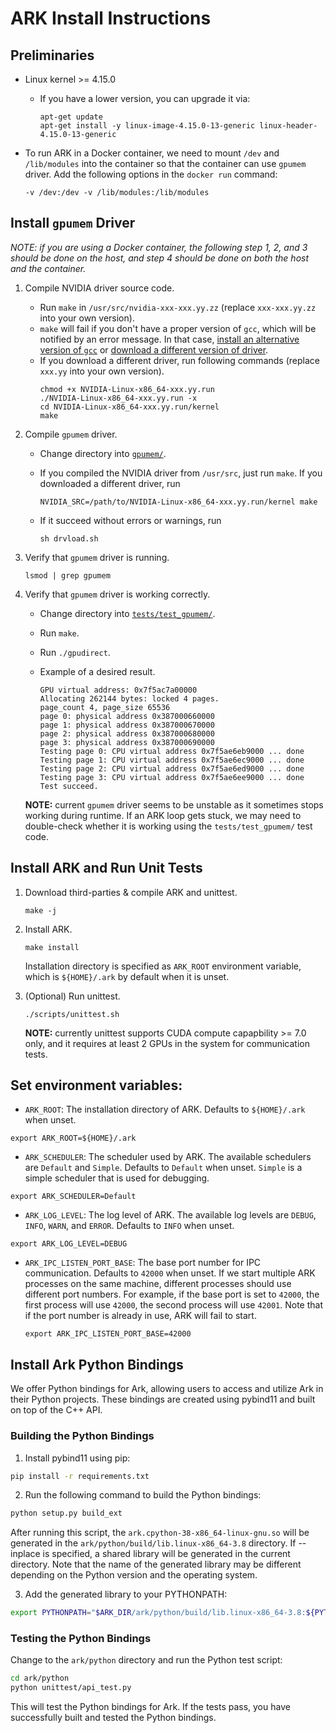 # ARK Install Instructions

## Preliminaries

* Linux kernel >= 4.15.0

    - If you have a lower version, you can upgrade it via:
        ```
        apt-get update
        apt-get install -y linux-image-4.15.0-13-generic linux-header-4.15.0-13-generic
        ```

* To run ARK in a Docker container, we need to mount `/dev` and `/lib/modules` into the container so that the container can use `gpumem` driver. Add the following options in the `docker run` command:
    ```
    -v /dev:/dev -v /lib/modules:/lib/modules
    ```

## Install `gpumem` Driver

*NOTE: if you are using a Docker container, the following step 1, 2, and 3 should be done on the host, and step 4 should be done on both the host and the container.*

1. Compile NVIDIA driver source code.

    - Run `make` in `/usr/src/nvidia-xxx-xxx.yy.zz` (replace `xxx-xxx.yy.zz` into your own version).
    - `make` will fail if you don't have a proper version of `gcc`, which will be notified by an error message. In that case, [install an alternative version of `gcc`](https://github.com/chhwang/devel-note/wiki/Building-GCC-from-source) or [download a different version of driver](https://www.nvidia.com/en-us/drivers/unix/).
    - If you download a different driver, run following commands (replace `xxx.yy` into your own version).
        ```
        chmod +x NVIDIA-Linux-x86_64-xxx.yy.run
        ./NVIDIA-Linux-x86_64-xxx.yy.run -x
        cd NVIDIA-Linux-x86_64-xxx.yy.run/kernel
        make
        ```

2. Compile `gpumem` driver.

    - Change directory into [`gpumem/`](gpumem).
    - If you compiled the NVIDIA driver from `/usr/src`, just run `make`. If you downloaded a different driver, run
    
        ```NVIDIA_SRC=/path/to/NVIDIA-Linux-x86_64-xxx.yy.run/kernel make```
    - If it succeed without errors or warnings, run
    
        ```sh drvload.sh```

3. Verify that `gpumem` driver is running.

    ```lsmod | grep gpumem```

4. Verify that `gpumem` driver is working correctly.

    - Change directory into [`tests/test_gpumem/`](tests/test_gpumem).
    - Run `make`.
    - Run `./gpudirect`.
    - Example of a desired result.
    
        ```
        GPU virtual address: 0x7f5ac7a00000
        Allocating 262144 bytes: locked 4 pages.
        page_count 4, page_size 65536
        page 0: physical address 0x387000660000
        page 1: physical address 0x387000670000
        page 2: physical address 0x387000680000
        page 3: physical address 0x387000690000
        Testing page 0: CPU virtual address 0x7f5ae6eb9000 ... done          
        Testing page 1: CPU virtual address 0x7f5ae6ec9000 ... done          
        Testing page 2: CPU virtual address 0x7f5ae6ed9000 ... done          
        Testing page 3: CPU virtual address 0x7f5ae6ee9000 ... done          
        Test succeed.
        ```

    **NOTE:** current `gpumem` driver seems to be unstable as it sometimes stops working during runtime. If an ARK loop gets stuck, we may need to double-check whether it is working using the `tests/test_gpumem/` test code.

## Install ARK and Run Unit Tests

1. Download third-parties & compile ARK and unittest.

    ```make -j```

2. Install ARK.

    ```make install```

    Installation directory is specified as `ARK_ROOT` environment variable,
    which is `${HOME}/.ark` by default when it is unset.

3. (Optional) Run unittest.

    ```./scripts/unittest.sh```

    **NOTE:** currently unittest supports CUDA compute capapbility >= 7.0 only,
    and it requires at least 2 GPUs in the system for communication tests.

## Set environment variables:  

- `ARK_ROOT`: The installation directory of ARK. Defaults to `${HOME}/.ark` when unset.  

```  
export ARK_ROOT=${HOME}/.ark  
```  

- `ARK_SCHEDULER`: The scheduler used by ARK. The available schedulers are `Default` and `Simple`. Defaults to `Default` when unset. `Simple` is a simple scheduler that is used for debugging.

```  
export ARK_SCHEDULER=Default  
```  

- `ARK_LOG_LEVEL`: The log level of ARK. The available log levels are `DEBUG`, `INFO`, `WARN`, and `ERROR`. Defaults to `INFO` when unset.

```
export ARK_LOG_LEVEL=DEBUG
```

- `ARK_IPC_LISTEN_PORT_BASE`: The base port number for IPC communication. Defaults to `42000` when unset. If we start multiple ARK processes on the same machine, different processes should use different port numbers. For example, if the base port is set to `42000`, the first process will use `42000`, the second process will use `42001`. Note that if the port number is already in use, ARK will fail to start.

    ```
    export ARK_IPC_LISTEN_PORT_BASE=42000
    ```

## Install Ark Python Bindings  
  
We offer Python bindings for Ark, allowing users to access and utilize Ark in their Python projects. These bindings are created using pybind11 and built on top of the C++ API.
  
### Building the Python Bindings  
1. Install pybind11 using pip:  

```bash
pip install -r requirements.txt
```

2. Run the following command to build the Python bindings:  

```bash
python setup.py build_ext
```

After running this script, the `ark.cpython-38-x86_64-linux-gnu.so` will be generated in the `ark/python/build/lib.linux-x86_64-3.8` directory. If --inplace is specified, a shared library will be generated in the current directory. Note that the name of the generated library may be different depending on the Python version and the operating system.
  
3. Add the generated library to your PYTHONPATH:  

```bash
export PYTHONPATH="$ARK_DIR/ark/python/build/lib.linux-x86_64-3.8:${PYTHONPATH}"
```
  
### Testing the Python Bindings  
  
Change to the `ark/python` directory and run the Python test script:  

```bash
cd ark/python
python unittest/api_test.py
```

This will test the Python bindings for Ark. If the tests pass, you have successfully built and tested the Python bindings.  

